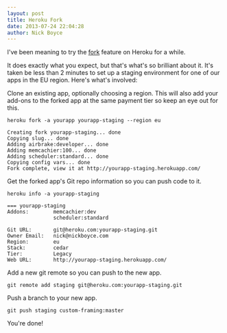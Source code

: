 ```yaml
---
layout: post
title: Heroku Fork
date: 2013-07-24 22:04:28
author: Nick Boyce
---
```

I've been meaning to try the [fork](https://devcenter.heroku.com/articles/fork-app) feature on Heroku for a while.

It does exactly what you expect, but that's what's so brilliant about it. It's taken be less than 2 minutes to set up a staging environment for one of our apps in the EU region. Here's what's involved:

Clone an existing app, optionally choosing a region. This will also add your add-ons to the forked app at the same payment tier so keep an eye out for this.

    heroku fork -a yourapp yourapp-staging --region eu
    
    Creating fork yourapp-staging... done
    Copying slug... done
    Adding airbrake:developer... done
    Adding memcachier:100... done
    Adding scheduler:standard... done
    Copying config vars... done
    Fork complete, view it at http://yourapp-staging.herokuapp.com/

Get the forked app's Git repo information so you can push code to it.

    heroku info -a yourapp-staging
    
    === yourapp-staging
    Addons:        memcachier:dev
                   scheduler:standard

    Git URL:       git@heroku.com:yourapp-staging.git
    Owner Email:   nick@nickboyce.com
    Region:        eu
    Stack:         cedar
    Tier:          Legacy
    Web URL:       http://yourapp-staging.herokuapp.com/

Add a new git remote so you can push to the new app.

    git remote add staging git@heroku.com:yourapp-staging.git

Push a branch to your new app.

    git push staging custom-framing:master
    
You're done!